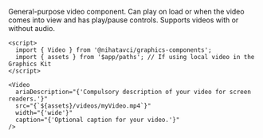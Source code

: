 General-purpose video component. Can play on load or when the video comes into view and has play/pause controls. Supports videos with or without audio.

```svelte
<script>
  import { Video } from '@nihatavci/graphics-components';
  import { assets } from '$app/paths'; // If using local video in the Graphics Kit
</script>

<Video
  ariaDescription="{'Compulsory description of your video for screen readers.'}"
  src="{`${assets}/videos/myVideo.mp4`}"
  width="{'wide'}"
  caption="{'Optional caption for your video.'}"
/>
```
